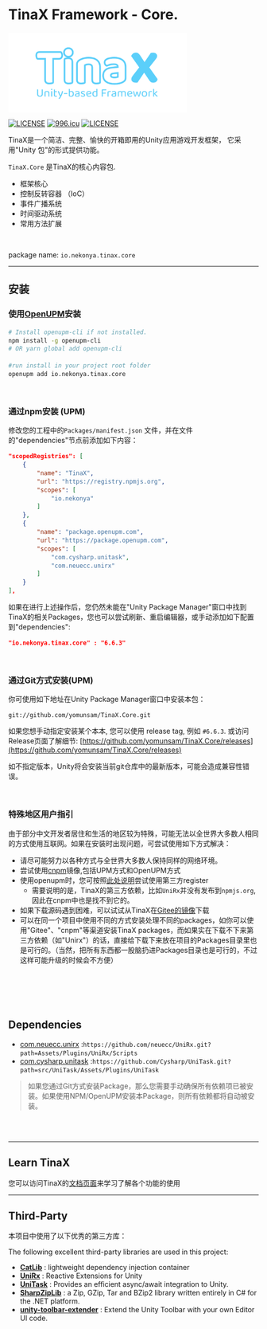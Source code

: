 # TinaX Framework - Core.

<img src="readme_res/logo.png" width = "360" height = "160" alt="logo" align=center />

[![LICENSE](https://img.shields.io/badge/license-NPL%20(The%20996%20Prohibited%20License)-blue.svg)](https://github.com/996icu/996.ICU/blob/master/LICENSE)
<a href="https://996.icu"><img src="https://img.shields.io/badge/link-996.icu-red.svg" alt="996.icu"></a>
[![LICENSE](https://camo.githubusercontent.com/890acbdcb87868b382af9a4b1fac507b9659d9bf/68747470733a2f2f696d672e736869656c64732e696f2f62616467652f6c6963656e73652d4d49542d626c75652e737667)](https://github.com/yomunsam/TinaX/blob/master/LICENSE)

<!-- [![LICENSE](https://camo.githubusercontent.com/3867ce531c10be1c59fae9642d8feca417d39b58/68747470733a2f2f696d672e736869656c64732e696f2f6769746875622f6c6963656e73652f636f6f6b6965592f596561726e696e672e737667)](https://github.com/yomunsam/TinaX/blob/master/LICENSE) -->

TinaX是一个简洁、完整、愉快的开箱即用的Unity应用游戏开发框架， 它采用"Unity 包"的形式提供功能。

`TinaX.Core` 是TinaX的核心内容包.

- 框架核心
- 控制反转容器 （IoC）
- 事件广播系统
- 时间驱动系统
- 常用方法扩展

<br>

package name: `io.nekonya.tinax.core`

------

## 安装

### 使用[OpenUPM](https://openupm.com/)安装

``` bash
# Install openupm-cli if not installed.
npm install -g openupm-cli
# OR yarn global add openupm-cli

#run install in your project root folder
openupm add io.nekonya.tinax.core
```

<br>

### 通过npm安装 (UPM)

修改您的工程中的`Packages/manifest.json` 文件，并在文件的"dependencies"节点前添加如下内容：

``` json
"scopedRegistries": [
    {
        "name": "TinaX",
        "url": "https://registry.npmjs.org",
        "scopes": [
            "io.nekonya"
        ]
    },
    {
        "name": "package.openupm.com",
        "url": "https://package.openupm.com",
        "scopes": [
            "com.cysharp.unitask",
            "com.neuecc.unirx"
        ]
    }
],
```

如果在进行上述操作后，您仍然未能在"Unity Package Manager"窗口中找到TinaX的相关Packages，您也可以尝试刷新、重启编辑器，或手动添加如下配置到"dependencies":

``` json
"io.nekonya.tinax.core" : "6.6.3"
```

<br>

### 通过Git方式安装(UPM)

你可使用如下地址在Unity Package Manager窗口中安装本包： 

```
git://github.com/yomunsam/TinaX.Core.git
```

如果您想手动指定安装某个本本, 您可以使用 release tag, 例如 `#6.6.3`. 或访问Release页面了解细节: [https://github.com/yomunsam/TinaX.Core/releases](https://github.com/yomunsam/TinaX.Core/releases)

如不指定版本，Unity将会安装当前git仓库中的最新版本，可能会造成兼容性错误。

<br>

### 特殊地区用户指引

由于部分中文开发者居住和生活的地区较为特殊，可能无法以全世界大多数人相同的方式使用互联网。如果在安装时出现问题，可尝试使用如下方式解决：

- 请尽可能努力以各种方式与全世界大多数人保持同样的网络环境。
- 尝试使用[cnpm](https://developer.aliyun.com/mirror/NPM?from=tnpm)镜像,包括UPM方式和OpenUPM方式
- 使用openupm时，您可按照[此处说明](https://github.com/openupm/openupm-cli#command-options)尝试使用第三方register 
    - 需要说明的是，TinaX的第三方依赖，比如`UniRx`并没有发布到`npmjs.org`, 因此在cnpm中也是找不到它的。
- 如果下载源码遇到困难，可以试试从TinaX在[Gitee的镜像](https://gitee.com/organizations/nekonyas/projects)下载
- 可以在同一个项目中使用不同的方式安装处理不同的packages，如你可以使用"Gitee"、"cnpm"等渠道安装TinaX packages，而如果实在下载不下来第三方依赖（如"Unirx"）的话，直接给下载下来放在项目的Packages目录里也是可行的。（当然，把所有东西都一股脑扔进Packages目录也是可行的，不过这样可能升级的时候会不方便）



<br><br>
------

## Dependencies

- [com.neuecc.unirx](https://github.com/neuecc/UniRx#upm-package) :`https://github.com/neuecc/UniRx.git?path=Assets/Plugins/UniRx/Scripts`
- [com.cysharp.unitask](https://github.com/Cysharp/UniTask#install-via-git-url) :`https://github.com/Cysharp/UniTask.git?path=src/UniTask/Assets/Plugins/UniTask`

> 如果您通过Git方式安装Package，那么您需要手动确保所有依赖项已被安装。如果使用NPM/OpenUPM安装本Package，则所有依赖都将自动被安装。 

<br><br>

------

## Learn TinaX

您可以访问TinaX的[文档页面](https://tinax.corala.space/#/cmn-hans)来学习了解各个功能的使用

------

## Third-Party

本项目中使用了以下优秀的第三方库：

The following excellent third-party libraries are used in this project:

- **[CatLib](https://catlib.io/)** : lightweight dependency injection container
- **[UniRx](https://github.com/neuecc/UniRx)** : Reactive Extensions for Unity
- **[UniTask](https://github.com/Cysharp/UniTask)** : Provides an efficient async/await integration to Unity.
- **[SharpZipLib](https://github.com/icsharpcode/SharpZipLib)** : a Zip, GZip, Tar and BZip2 library written entirely in C# for the .NET platform. 
- **[unity-toolbar-extender](https://github.com/marijnz/unity-toolbar-extender)** : Extend the Unity Toolbar with your own Editor UI code.
